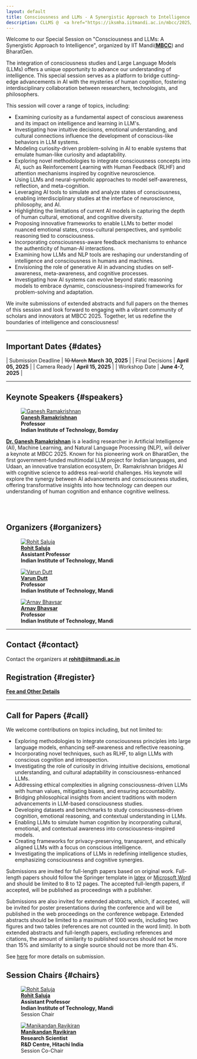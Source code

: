 ```yaml
---
layout: default
title: Consciousness and LLMs - A Synergistic Approach to Intelligence
description: CLLMS @  <a href="https://iksmha.iitmandi.ac.in/mbcc/2025/"><b>MBCC</b></a> 2025, June 4-7, 2025
---
```





Welcome to our Special Session on "Consciousness and LLMs: A Synergistic Approach to Intelligence", organized by  IIT Mandi(<a href="https://iksmha.iitmandi.ac.in/mbcc/2025/"><b>MBCC</b></a>) and BharatGen.

The integration of consciousness studies and Large Language Models (LLMs) offers a unique opportunity to advance our understanding of intelligence. This special session serves as a platform to bridge cutting-edge advancements in AI with the mysteries of human cognition, fostering interdisciplinary collaboration between researchers, technologists, and philosophers.

This session will cover a range of topics, including:

+ Examining curiosity as a fundamental aspect of conscious awareness and its impact on intelligence and learning in LLM's. 
+ Investigating how intuitive decisions, emotional understanding, and cultural connections influence the development of conscious-like behaviors in LLM systems. 
+ Modeling curiosity-driven problem-solving in AI to enable systems that emulate human-like curiosity and adaptability.
+ Exploring novel methodologies to integrate consciousness concepts into AI, such as Reinforcement Learning with Human Feedback (RLHF) and attention mechanisms inspired by cognitive neuroscience. 
+ Using LLMs and neural-symbolic approaches to model self-awareness, reflection, and meta-cognition. 
+ Leveraging AI tools to simulate and analyze states of consciousness, enabling interdisciplinary studies at the interface of neuroscience, philosophy, and AI.
+ Highlighting the limitations of current AI models in capturing the depth of human cultural, emotional, and cognitive diversity. 
+ Proposing innovative frameworks to enable LLMs to better model nuanced emotional states, cross-cultural perspectives, and symbolic reasoning tied to consciousness. 
+ Incorporating consciousness-aware feedback mechanisms to enhance the authenticity of human-AI interactions.
+ Examining how LLMs and NLP tools are reshaping our understanding of intelligence and consciousness in humans and machines. 
+ Envisioning the role of generative AI in advancing studies on self-awareness, meta-awareness, and cognitive processes. 
+ Investigating how AI systems can evolve beyond static reasoning models to embrace dynamic, consciousness-inspired frameworks for problem-solving and adaptation.

We invite submissions of extended abstracts and full papers on the themes of this session and look forward to engaging with a vibrant community of scholars and innovators at MBCC 2025. Together, let us redefine the boundaries of intelligence and consciousness!

---
## **Important Dates** {#dates}

| Submission Deadline  | ~~10 March~~ **March 30, 2025** |
| Final Decisions  | **April 05, 2025** |
| Camera Ready  | **April 15, 2025** |
| Workshop Date | **June 4-7, 2025** | 

---


## **Keynote Speakers** {#speakers}
<div class="container">
    <figure>
        <a href="https://beerys.github.io/">
        <img class="img-author" src="assets/imgs/ganeshramakrishnan.png" alt="Ganesh Ramakrishnan"/></a>
        <b><br><a href="https://sites.google.com/cs.washington.edu/william-agnew/home">Ganesh Ramakrishnan</a>
        <br>Professor<br>Indian Institute of Technology, Bomday</b>
    </figure>
</div>

<div class="bio-text">
<a href="https://beerys.github.io/"><b>Dr. Ganesh Ramakrishnan</b></a> is a leading researcher in Artificial Intelligence (AI), Machine Learning, and Natural Language Processing (NLP), will deliver a keynote at MBCC 2025. Known for his pioneering work on BharatGen, the first government-funded multimodal LLM project for Indian languages, and Udaan, an innovative translation ecosystem, Dr. Ramakrishnan bridges AI with cognitive science to address real-world challenges.
His keynote will explore the synergy between AI advancements and consciousness studies, offering transformative insights into how technology can deepen our understanding of human cognition and enhance cognitive wellness.


<br><br>


</div>

## **Organizers** {#organizers}
<div class="container">

<figure>
    <a href="">
    <img class="img-author" src="assets/imgs/rohit.jpg" alt="Rohit Saluja"/></a>
    <b><br><a href="/">Rohit Saluja</a>
    <br>Assistant Professor<br>Indian Institute of Technology, Mandi</b>
</figure>

<figure>
    <a href="">
    <img class="img-author" src="assets/imgs/varun.jpg" alt="Varun Dutt"/></a>
    <b><br><a href="">Varun Dutt</a>
    <br>Professor<br>Indian Institute of Technology, Mandi</b>
</figure>

<figure>
    <a href="">
    <img class="img-author" src="assets/imgs/arnav.jpg" alt="Arnav Bhavsar"/></a>
    <b><br><a href="">Arnav Bhavsar</a>
    <br>Professor<br>Indian Institute of Technology, Mandi</b>
</figure>


</div>

---



## **Contact** {#contact}
Contact the organizers at **[rohit@iitmandi.ac.in](mailto:rohit@iitmandi.ac.in)**

## **Registration** {#register}
**[Fee and Other Details](https://iksmha.iitmandi.ac.in/mbcc/2025/fees.php)**


---
## **Call for Papers** {#call}

We welcome contributions on topics including, but not limited to:

+ Exploring methodologies to integrate consciousness principles into large language models, enhancing self-awareness and reflective reasoning.
+ Incorporating novel techniques, such as RLHF, to align LLMs with conscious cognition and introspection.
+ Investigating the role of curiosity in driving intuitive decisions, emotional understanding, and cultural adaptability in consciousness-enhanced LLMs.
+ Addressing ethical complexities in aligning consciousness-driven LLMs with human values, mitigating biases, and ensuring accountability.
+ Bridging philosophical insights from ancient traditions with modern advancements in LLM-based consciousness studies.
+ Developing datasets and benchmarks to study consciousness-driven cognition, emotional reasoning, and contextual understanding in LLMs.
+ Enabling LLMs to simulate human cognition by incorporating cultural, emotional, and contextual awareness into consciousness-inspired models.
+ Creating frameworks for privacy-preserving, transparent, and ethically aligned LLMs with a focus on conscious intelligence.
+ Investigating the implications of LLMs in redefining intelligence studies, emphasizing consciousness and cognitive synergies.

Submissions are invited for full-length papers based on original work. Full-length papers should follow the Springer template in [latex](https://resource-cms.springernature.com/springer-cms/rest/v1/content/19338728/data/v1) or [Microsoft Word](https://resource-cms.springernature.com/springer-cms/rest/v1/content/19338734/data/v1) and should be limited to 8 to 12 pages. The accepted full-length papers, if accepted, will be published as proceedings with a publisher. 

Submissions are also invited for extended abstracts, which, if accepted, will be invited for poster presentations during the conference and will be published in the web proceedings on the conference webpage. Extended abstracts should be limited to a maximum of 1000 words, including two figures and two tables (references are not counted in the word limit). In both extended abstracts and full-length papers, excluding references and citations, the amount of similarity to published sources should not be more than 15% and similarity to a single source should not be more than 4%.

See <a href="https://iksmha.iitmandi.ac.in/mbcc/2025/session_details.php?id=rohit">here</a> for more details on submission. 

## **Session Chairs** {#chairs}
<div class="container">

<figure>
    <a href="/">
    <img class="img-author" src="assets/imgs/rohit.jpg" alt="Rohit Saluja"/></a>
    <b><br><a href="https://candiceschumann.com/">Rohit Saluja</a>
    <br>Assistant Professor<br>Indian Institute of Technology, Mandi</b>
     <br>Session Chair
</figure>

<figure>
    <a href="/">
    <img class="img-author" src="assets/imgs/mani.jpeg" alt="Manikandan Ravikiran"/></a>
    <b><br><a href="">Manikandan Ravikiran</a>
    <br>Research Scientist<br>R&D Centre, Hitachi India</b>
    <br>Session Co-Chair
</figure>

</div>



